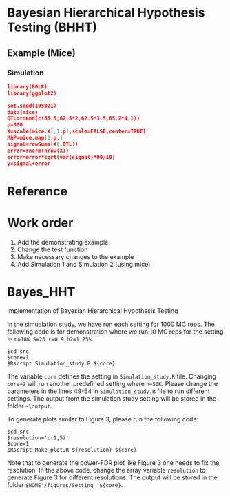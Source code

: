 # Bayesian Hierarchical Hypothesis Testing (BHHT)

## Example (Mice)
### Simulation
```json
library(BGLR)
library(ggplot2)

set.seed(195021)
data(mice)
QTL=round(c(65.5,62.5*2,62.5*3.5,65.2*4.1))
p=300
X=scale(mice.X[,1:p],scale=FALSE,center=TRUE)
MAP=mice.map[1:p,]
signal=rowSums(X[,QTL])
error=rnorm(nrow(X))
error=error*sqrt(var(signal)*90/10)
y=signal+error

```

# Reference

# Work order

1. Add the demonstrating example
2. Change the test function
3. Make necessary changes to the example
4. Add Simulation 1 and Simulation 2 (using mice)
   
# Bayes_HHT
Implementation of Bayesian Hierarchical Hypothesis Testing 

In the simualation study, we have run each setting for 1000 MC reps. The following code is for demonstration where we run 10 MC reps for the setting -- ```n=10K S=20 r=0.9 h2=1.25%```.
```
$cd src
$core=1
$Rscript Simulation_study.R ${core}
```
The variable ```core``` defines the setting in ```Simulation_study.R``` file. Changing ```core=2``` will run another predefined setting where ```n=50K```. Please change the parameters in the lines 49-54 in ```Simulation_study.R``` file to run different settings. The output from the simulation study setting will be stored in the folder ```~\output```. 

To generate plots similar to Figure 3, please run the following code.
```
$cd src
$resolution='c(1,5)'
$core=1
$Rscript Make_plot.R ${resolution} ${core}
```
Note that to generate the power-FDR plot like Figure 3 one needs to fix the resolution. In the above code, change the array variable ```resolution``` to generate Figure 3 for different resolutions. The output will be stored in the folder ```$HOME'/figures/Setting_'${core}```.
